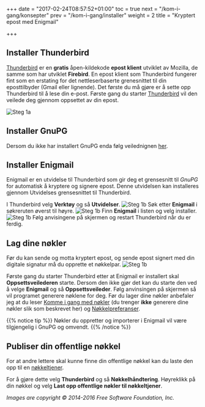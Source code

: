 +++
date = "2017-02-24T08:57:52+01:00"
toc = true
next = "/kom-i-gang/konsepter"
prev = "/kom-i-gang/installer"
weight = 2
title = "Kryptert epost med Enigmail"

+++

Installer Thunderbird
---------------------
[Thunderbird](https://www.mozilla.org/nb-NO/thunderbird/) er en **gratis**
åpen-kildekode **epost klient** utviklet av Mozilla, de samme som har utviklet
**Firebird**. En epost klient som Thunderbird fungerer fint som en erstating for
det nettleserbaserte grenesnittet til din eposttilbyder (Gmail eller lignende).
Det første du må gjøre er å sette opp Thunderbird til å lese din e-post. Første
gang du starter [Thunderbird](https://www.mozilla.org/nb-NO/thunderbird/) vil
den veilede deg gjennom oppsettet av din epost.

![Steg 1a](../../images/step1a-install-wizard.png?width=30%)

Installer GnuPG
---------------
Dersom du ikke har installert GnuPG enda følg veilednignen
[her](/openpgp-docs/kom-i-gang/hva-er-openpgp/#kom-i-gang).

Installer Enigmail
------------------
Enigmail er en utvidelse til Thunderbird som gir deg et grensesnitt til *GnuPG*
for automatisk å kryptere og signere epost. Denne utvidelsen kan installeres
gjennom Utvidelses grensesnittet til Thunderbird.

I Thunderbird velg **Verktøy** og så **Utvidelser**.
![Steg 1b](../../images/step1b-01-tools-addons.png?width=20%)
Søk etter **Enigmail** i søkreruten øverst til høyre.
![Steg 1b](../../images/step1b-02-search.png?width=20%)
Finn **Enigmail** i listen og velg installer.
![Steg 1b](../../images/step1b-03-install.png?width=20%)
Følg anvisingene på skjermen og restart Thunderbird når du er ferdig.

Lag dine nøkler
---------------
Før du kan sende og motta kryptert epost, og sende epost signert med din digitale
signatur må du opprette et nøkkelpar.
![Steg 1b](../../images/step2a-01-make-keypair.png?width=20%)

Første gang du starter Thunderbird etter at Enigmail er installert skal
**Oppsettsveilederen** starte. Dersom den ikke gjør det kan du starte den ved å
velge **Enigmail** og så **Oppsettsveileder**.
Følg anvinsingen på skjermen så vil programet generere nøklene for deg.
Før du lager dine nøkler anbefaler jeg at du leser
[Komme i gang med nøkler](/openpgp-docs/kom-i-gang/nokler/) (du trenger **ikke**
generere dine nøkler slik som beskrevet her) og
[Nøkkelpreferanser](/openpgp-docs/riktig-bruk/noekkelpreferanser/).

{{% notice tip %}}
Nøkler du oppretter og importerer i Enigmail vil være tilgjengelig i GnuPG og omvendt.
{{% /notice %}}

Publiser din offentlige nøkkel
------------------------------
For at andre lettere skal kunne finne din offentlige nøkkel kan du laste den
opp til en [nøkkeltjener](/openpgp-docs/kom-i-gang/wot/#nøkkelservere).

For å gjøre dette velg **Thunderbird** og så **Nøkkelhåndtering**.
Høyreklikk på din nøkkel og velg **Last opp offentlige nøkler til nøkkeltjener**.

*Images are copyright © 2014-2016 Free Software Foundation, Inc.*
